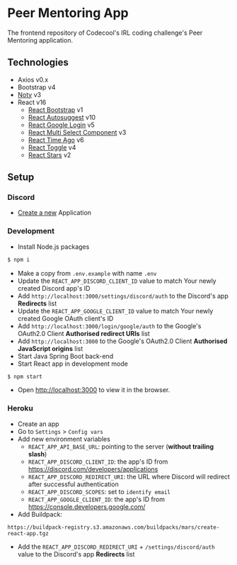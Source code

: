 # Peer Mentoring App

The frontend repository of Codecool's IRL coding challenge's Peer Mentoring application.

## Technologies

- Axios v0.x
- Bootstrap v4
- [Noty](https://www.npmjs.com/package/noty) v3
- React v16
  - [React Bootstrap](https://www.npmjs.com/package/react-bootstrap) v1
  - [React Autosuggest](https://github.com/moroshko/react-autosuggest) v10
  - [React Google Login](https://www.npmjs.com/package/react-google-login) v5
  - [React Multi Select Component](https://www.npmjs.com/package/react-multi-select-component) v3
  - [React Time Ago](https://www.npmjs.com/package/react-time-ago) v6
  - [React Toggle](https://www.npmjs.com/package/react-toggle) v4
  - [React Stars](https://www.npmjs.com/package/react-stars) v2

## Setup

### Discord

- [Create a new](https://discord.com/developers/applications) Application

### Development

- Install Node.js packages

```sh
$ npm i
```

- Make a copy from `.env.example` with name `.env`
- Update the `REACT_APP_DISCORD_CLIENT_ID` value to match Your newly created Discord app's ID
- Add `http://localhost:3000/settings/discord/auth` to the Discord's app **Redirects** list
- Update the `REACT_APP_GOOGLE_CLIENT_ID` value to match Your newly created Google OAuth client's ID
- Add `http://localhost:3000/login/google/auth` to the Google's OAuth2.0 Client **Authorised redirect URIs** list
- Add `http://localhost:3000` to the Google's OAuth2.0 Client **Authorised JavaScript origins** list
- Start Java Spring Boot back-end
- Start React app in development mode

```sh
$ npm start
```

- Open [http://localhost:3000](http://localhost:3000) to view it in the browser.

### Heroku

- Create an app
- Go to `Settings` > `Config vars`
- Add new environment variables
  - `REACT_APP_API_BASE_URL`: pointing to the server (**without trailing slash**)
  - `REACT_APP_DISCORD_CLIENT_ID`: the app's ID from https://discord.com/developers/applications
  - `REACT_APP_DISCORD_REDIRECT_URI`: the URL where Discord will redirect after successful authentication
  - `REACT_APP_DISCORD_SCOPES`: set to `identify email`
  - `REACT_APP_GOOGLE_CLIENT_ID`: the app's ID from <https://console.developers.google.com/>
- Add Buildpack:

```
https://buildpack-registry.s3.amazonaws.com/buildpacks/mars/create-react-app.tgz
```

- Add the `REACT_APP_DISCORD_REDIRECT_URI` + `/settings/discord/auth` value to the Discord's app **Redirects** list
